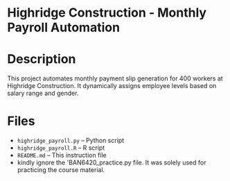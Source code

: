# Highridge Construction - Monthly Payroll Automation

# Description

This project automates monthly payment slip generation for 400 workers at Highridge Construction. It dynamically assigns employee levels based on salary range and gender.

# Files

- `highridge_payroll.py` – Python script
- `highridge_payroll.R` – R script
- `README.md` – This instruction file
- kindly ignore the 'BAN6420_practice.py file. It was solely used for practicing the course material.
